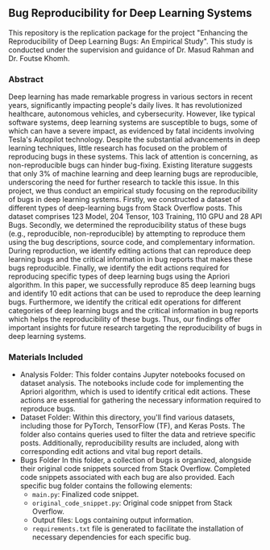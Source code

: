 ## Bug Reproducibility for Deep Learning Systems

This repository is the replication package for the project "Enhancing the Reproducibility of Deep Learning Bugs: An Empirical Study". This study is conducted under the supervision and guidance of Dr. Masud Rahman and Dr. Foutse Khomh.

### Abstract
Deep learning has made remarkable progress in various sectors in recent years, significantly impacting people's daily lives. It has revolutionized healthcare, autonomous vehicles, and cybersecurity. However, like typical software systems, deep learning systems are susceptible to bugs, some of which can have a severe impact, as evidenced by fatal incidents involving Tesla's Autopilot technology. Despite the substantial advancements in deep learning techniques, little research has focused on the problem of reproducing bugs in these systems. This lack of attention is concerning, as non-reproducible bugs can hinder bug-fixing. Existing literature suggests that only 3% of machine learning and deep learning bugs are reproducible, underscoring the need for further research to tackle this issue. In this project, we thus conduct an empirical study focusing on the reproducibility of bugs in deep learning systems. Firstly, we constructed a dataset of different types of deep-learning bugs from Stack Overflow posts. This dataset comprises 123 Model, 204 Tensor, 103 Training, 110 GPU and 28 API Bugs. Secondly, we determined the reproducibility status of these bugs (e.g., reproducible, non-reproducible) by attempting to reproduce them using the bug descriptions, source code, and complementary information. During reproduction, we identify editing actions that can reproduce deep learning bugs and the critical information in bug reports that makes these bugs reproducible. Finally, we identify the edit actions required for reproducing specific types of deep learning bugs using the Apriori algorithm. In this paper, we successfully reproduce 85 deep learning bugs and identify 10 edit actions that can be used to reproduce the deep learning bugs. Furthermore, we identify the critical edit operations for different categories of deep learning bugs and the critical information in bug reports which helps the reproducibility of these bugs. Thus, our findings offer important insights for future research targeting the reproducibility of bugs in deep learning systems.

### Materials Included
* Analysis Folder: This folder contains Jupyter notebooks focused on dataset analysis. The notebooks include code for implementing the Apriori algorithm, which is used to identify critical edit actions. These actions are essential for gathering the necessary information required to reproduce bugs.
* Dataset Folder: Within this directory, you'll find various datasets, including those for PyTorch, TensorFlow (TF), and Keras Posts. The folder also contains queries used to filter the data and retrieve specific posts. Additionally, reproducibility results are included, along with corresponding edit actions and vital bug report details.
* Bugs Folder In this folder, a collection of bugs is organized, alongside their original code snippets sourced from Stack Overflow. Completed code snippets associated with each bug are also provided. Each specific bug folder contains the following elements:
  - `main.py`: Finalized code snippet.
  - `original_code_snippet.py`: Original code snippet from Stack Overflow.
  - Output files: Logs containing output information.
  - `requirements.txt` file is generated to facilitate the installation of necessary dependencies for each specific bug.
